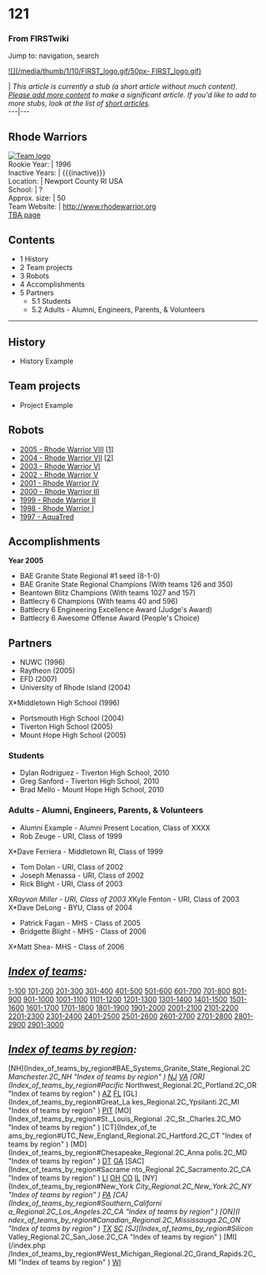 # 121

### From FIRSTwiki

Jump to: navigation, search

[![](/media/thumb/1/10/FIRST_logo.gif/50px-
FIRST_logo.gif)](Image:FIRST_logo.gif "" )

|  _This article is currently a stub (a short article without much content).
[Please add more
content](http://www.firstwiki.net/index.php?title=121&action=edit
"http://www.firstwiki.net/index.php?title=121&action=edit" ) to make a
significant article. If you'd like to add to more stubs, look at the list of
[short articles](Special:Shortpages "Special:Shortpages" )._  
---|---  
  
  

Rhode Warriors  
---  
[![Team logo](/media/b/b2/Theteamlogo.jpg)](Image:Theteamlogo.jpg
"Team logo" )  
Rookie Year: | 1996  
Inactive Years: | {{{inactive}}}  
Location: | Newport County RI USA  
School: | ?  
Approx. size: | 50  
Team Website: | <http://www.rhodewarrior.org>  
[TBA page](http://www.thebluealliance.net/tbatv/team.php?team=121
"http://www.thebluealliance.net/tbatv/team.php?team=121" )  
  
  

## Contents

  * 1 History
  * 2 Team projects
  * 3 Robots
  * 4 Accomplishments
  * 5 Partners
    * 5.1 Students
    * 5.2 Adults - Alumni, Engineers, Parents, &amp; Volunteers  
---  
  

## History

  * History Example 


## Team projects

  * Project Example 


## Robots

  * [2005 - Rhode Warrior VIII](/index.php?title=121_in_2005&action=edit "121 in 2005" ) [[1]](http://www.joemenassa.com/Robotics05.html "http://www.joemenassa.com/Robotics05.html" )
  * [2004 - Rhode Warrior VII](/index.php?title=121_in_2004&action=edit "121 in 2004" ) [[2]](http://www.joemenassa.com/Images/1212004/index.html "http://www.joemenassa.com/Images/1212004/index.html" )
  * [2003 - Rhode Warrior VI](/index.php?title=121_in_2003&action=edit "121 in 2003" )
  * [2002 - Rhode Warrior V](/index.php?title=121_in_2002&action=edit "121 in 2002" )
  * [2001 - Rhode Warrior IV](/index.php?title=121_in_2001&action=edit "121 in 2001" )
  * [2000 - Rhode Warrior III](/index.php?title=121_in_2000&action=edit "121 in 2000" )
  * [1999 - Rhode Warrior II](/index.php?title=121_in_1999&action=edit "121 in 1999" )
  * [1998 - Rhode Warrior I](/index.php?title=121_in_1998&action=edit "121 in 1998" )
  * [1997 - AquaTred](/index.php?title=121_in_1997&action=edit "121 in 1997" )


## Accomplishments

**Year 2005**

  * BAE Granite State Regional #1 seed (8-1-0) 
  * BAE Granite State Regional Champions (With teams 126 and 350) 
  * Beantown Blitz Champions (With teams 1027 and 157) 
  * Battlecry 6 Champions (With teams 40 and 596) 
  * Battlecry 6 Engineering Excellence Award (Judge's Award) 
  * Battlecry 6 Awesome Offense Award (People's Choice) 


## Partners

  * NUWC (1996) 
  * Raytheon (2005) 
  * EFD (2007) 
  * University of Rhode Island (2004) 

X*Middletown High School (1996)

  * Portsmouth High School (2004) 
  * Tiverton High School (2005) 
  * Mount Hope High School (2005) 

  


### Students

  * Dylan Rodriguez - Tiverton High School, 2010 
  * Greg Sanford - Tiverton High School, 2010 
  * Brad Mello - Mount Hope High School, 2010 


### Adults - Alumni, Engineers, Parents, &amp; Volunteers

  * Alumni Example - Alumni Present Location, Class of XXXX 
  * Rob Zeuge - URI, Class of 1999 

X*Dave Ferriera - Middletown RI, Class of 1999

  * Tom Dolan - URI, Class of 2002 
  * Joseph Menassa - URI, Class of 2002 
  * Rick Blight - URI, Class of 2003 

X*Rayvon Miller - URI, Class of 2003 X*Kyle Fenton - URI, Class of 2003 X*Dave
DeLong - BYU, Class of 2004

  * Patrick Fagan - MHS - Class of 2005 
  * Bridgette Blight - MHS - Class of 2006 

X*Matt Shea- MHS - Class of 2006

  

_[Index of teams](Index_of_teams "Index of teams" ):_  
---  
  
[1-100](Index_of_teams#1-100 "Index of teams" )
[101-200](Index_of_teams#101-200 "Index of teams" )
[201-300](Index_of_teams#201-300 "Index of teams" )
[301-400](Index_of_teams#301-400 "Index of teams" )
[401-500](Index_of_teams#401-500 "Index of teams" )
[501-600](Index_of_teams#501-600 "Index of teams" )
[601-700](Index_of_teams#601-700 "Index of teams" )
[701-800](Index_of_teams#701-800 "Index of teams" )
[801-900](Index_of_teams#801-900 "Index of teams" )
[901-1000](Index_of_teams#901-1000 "Index of teams" )
[1001-1100](Index_of_teams#1001-1100 "Index of teams" )
[1101-1200](Index_of_teams#1101-1200 "Index of teams" )
[1201-1300](Index_of_teams#1201-1300 "Index of teams" )
[1301-1400](Index_of_teams#1301-1400 "Index of teams" )
[1401-1500](Index_of_teams#1401-1500 "Index of teams" )
[1501-1600](Index_of_teams#1501-1600 "Index of teams" )
[1601-1700](Index_of_teams#1601-1700 "Index of teams" )
[1701-1800](Index_of_teams#1701-1800 "Index of teams" )
[1801-1900](Index_of_teams#1801-1900 "Index of teams" )
[1901-2000](Index_of_teams#1901-2000 "Index of teams" )
[2001-2100](Index_of_teams#2001-2100 "Index of teams" )
[2101-2200](Index_of_teams#2101-2200 "Index of teams" )
[2201-2300](Index_of_teams#2201-2300 "Index of teams" )
[2301-2400](Index_of_teams#2301-2400 "Index of teams" )
[2401-2500](Index_of_teams#2401-2500 "Index of teams" )
[2501-2600](Index_of_teams#2501-2600 "Index of teams" )
[2601-2700](Index_of_teams#2601-2700 "Index of teams" )
[2701-2800](Index_of_teams#2701-2800 "Index of teams" )
[2801-2900](Index_of_teams#2801-2900 "Index of teams" )
[2901-3000](Index_of_teams#2901-3000 "Index of teams" )  
  
_[Index of teams by region](Index_of_teams_by_region "Index of
teams by region" ):_  
---  
  
[NH](Index_of_teams_by_region#BAE_Systems_Granite_State_Regional.2C
_Manchester.2C_NH "Index of teams by region" )
[NJ](Index_of_teams_by_region#New_Jersey_Regional.2C_Trenton.2C_NJ
"Index of teams by region" )
[VA](Index_of_teams_by_region#NASA.2FVCU_Regional.2C_Richmond.2C_VA
"Index of teams by region" ) [OR](Index_of_teams_by_region#Pacific_
Northwest_Regional.2C_Portland.2C_OR "Index of teams by region" )
[AZ](Index_of_teams_by_region#Arizona_Regional.2C_Phoenix.2C_AZ
"Index of teams by region" )
[FL](Index_of_teams_by_region#Florida_Regional.2C_Orlando.2C_FL
"Index of teams by region" ) [GL](Index_of_teams_by_region#Great_La
kes_Regional.2C_Ypsilanti.2C_MI "Index of teams by region" ) [PIT](
Index_of_teams_by_region#Pittsburgh_Regional.2C_Pittsburgh.2C_PA "Index of
teams by region" ) [MO](Index_of_teams_by_region#St._Louis_Regional
.2C_St._Charles.2C_MO "Index of teams by region" ) [CT](Index_of_te
ams_by_region#UTC_New_England_Regional.2C_Hartford.2C_CT "Index of teams by
region" ) [MD](Index_of_teams_by_region#Chesapeake_Regional.2C_Anna
polis.2C_MD "Index of teams by region" )
[DT](Index_of_teams_by_region#Detroit_Regional.2C_Detroit.2C_MI
"Index of teams by region" )
[GA](Index_of_teams_by_region#Peachtree_Regional.2C_Duluth.2C_GA
"Index of teams by region" ) [SAC](Index_of_teams_by_region#Sacrame
nto_Regional.2C_Sacramento.2C_CA "Index of teams by region" ) [LI](
Index_of_teams_by_region#SBPLI_Long_Island_Regional.2C_Brentwood.2C_NY "Index
of teams by region" )
[OH](Index_of_teams_by_region#Buckeye_Regional.2C_Cleveland.2C_OH
"Index of teams by region" )
[CO](Index_of_teams_by_region#Colorado_Regional.2C_Denver.2C_CO
"Index of teams by region" )
[IL](Index_of_teams_by_region#Midwest_Regional.2C_Evanston.2C_IL
"Index of teams by region" ) [NY](Index_of_teams_by_region#New_York
_City_Regional.2C_New_York.2C_NY "Index of teams by region" ) [PA](
Index_of_teams_by_region#Philadelphia_Regional.2C_Philadelphia.2C_PA "Index of
teams by region" ) [CA](Index_of_teams_by_region#Southern_Californi
a_Regional.2C_Los_Angeles.2C_CA "Index of teams by region" ) [ON](I
ndex_of_teams_by_region#Canadian_Regional.2C_Mississauga.2C_ON "Index of teams
by region" )
[TX](Index_of_teams_by_region#Lone_Star_Regional.2C_Houston.2C_TX
"Index of teams by region" )
[SC](Index_of_teams_by_region#Palmetto_Regional.2C_Columbia.2C_SC
"Index of teams by region" ) [SJ](Index_of_teams_by_region#Silicon_
Valley_Regional.2C_San_Jose.2C_CA "Index of teams by region" ) [MI](/index.php
/Index_of_teams_by_region#West_Michigan_Regional.2C_Grand_Rapids.2C_MI "Index
of teams by region" )
[WI](Index_of_teams_by_region#Wisconsin_Regional.2C_Milwaukee.2C_WI
"Index of teams by region" )  
  

